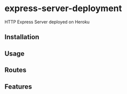 # express-server-deployment
HTTP Express Server deployed on Heroku

## Installation

## Usage 

## Routes

## Features
